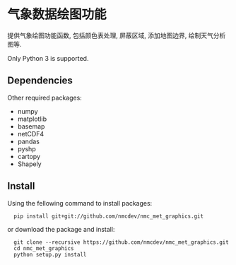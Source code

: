 # 气象数据绘图功能
提供气象绘图功能函数, 包括颜色表处理, 屏蔽区域, 添加地图边界, 绘制天气分析图等.

Only Python 3 is supported.

## Dependencies
Other required packages:

- numpy
- matplotlib
- basemap
- netCDF4
- pandas
- pyshp
- cartopy
- Shapely

## Install
Using the fellowing command to install packages:
```
  pip install git+git://github.com/nmcdev/nmc_met_graphics.git
```

or download the package and install:
```
  git clone --recursive https://github.com/nmcdev/nmc_met_graphics.git
  cd nmc_met_graphics
  python setup.py install
```